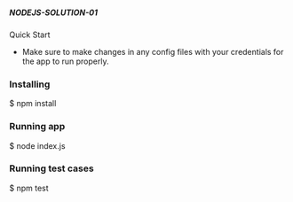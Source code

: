##### NODEJS-SOLUTION-01

Quick Start

* Make sure to make changes in any config files with your credentials for the app to run properly.


### Installing
$ npm install

### Running app
$ node index.js

### Running test cases
$ npm test
